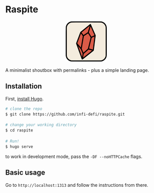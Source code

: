 # Raspite

<p align="center">
  <img width="128" height="128" src="/static/example.png">
</p>

A minimalist shoutbox with permalinks - plus a simple landing page.

## Installation

First, [install Hugo](https://gohugo.io/getting-started/install/).

```bash
# clone the repo
$ git clone https://github.com/infi-defi/raspite.git

# change your working directory
$ cd raspite

# Run!
$ hugo serve
```
to work in development mode, pass the `-DF --noHTTPCache` flags.

## Basic usage

Go to `http://localhost:1313` and follow the instructions from there.